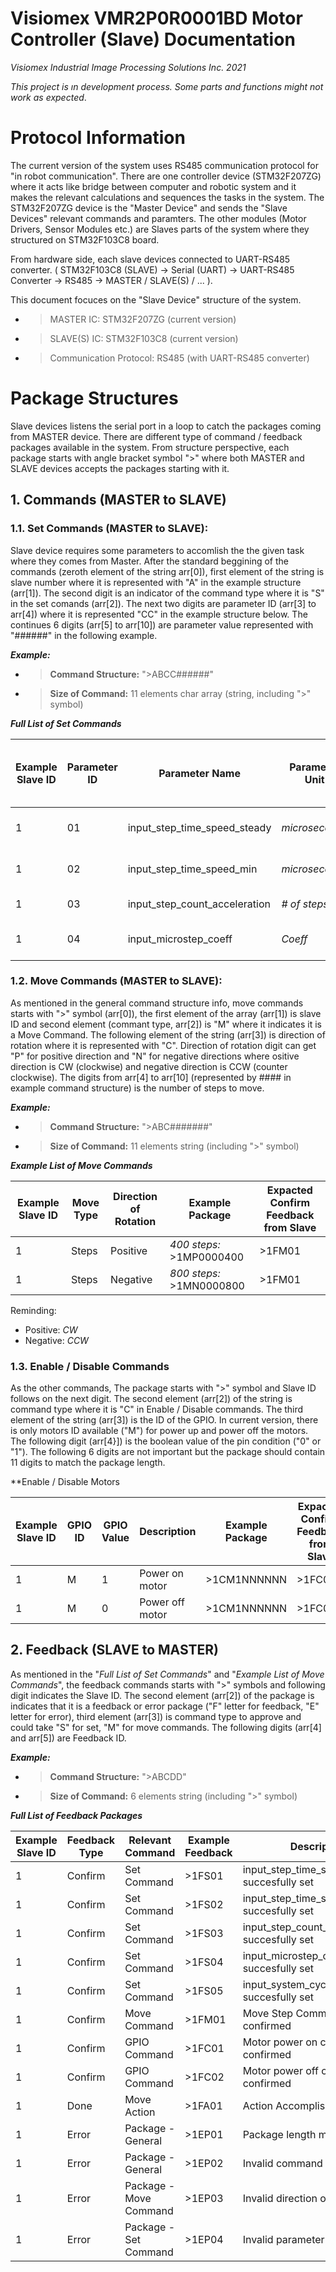 # **Visiomex VMR2P0R0001BD Motor Controller (Slave) Documentation**

*Visiomex Industrial Image Processing Solutions Inc. 2021*

*This project is ın development process. Some parts and functions might not work as expected*.

# Protocol Information

The current version of the system uses RS485 communication protocol for "in robot communication". There are one controller device (STM32F207ZG) where it acts like bridge between computer and robotic system and it makes the relevant calculations and sequences the tasks in the system. The STM32F207ZG device is the "Master Device" and sends the "Slave Devices" relevant commands and paramters. The other modules (Motor Drivers, Sensor Modules etc.) are Slaves parts of the system where they structured on STM32F103C8 board. 

From hardware side, each slave devices connected to UART-RS485 converter. ( STM32F103C8 (SLAVE) -> Serial (UART) -> UART-RS485 Converter -> RS485 -> MASTER / SLAVE(S) / ... ).

This document focuces on the "Slave Device" structure of the system. 

- >MASTER IC: STM32F207ZG (current version)
- >SLAVE(S) IC: STM32F103C8 (current version)
- >Communication Protocol: RS485 (with UART-RS485 converter)

# Package Structures

Slave devices listens the serial port in a loop to catch the packages coming from MASTER device. There are different type of command / feedback packages available in the system. From structure perspective, each package starts with angle bracket symbol ">" where both MASTER and SLAVE devices accepts the packages starting with it.

## 1. Commands (MASTER to SLAVE)

### 1.1. Set Commands (MASTER to SLAVE):

Slave device requires some parameters to accomlish the the given task where they comes from Master. After the standard beggining of the commands (zeroth element of the string arr[0]), first element of the string is slave number where it is represented with "A" in the example structure (arr[1]). The second digit is an indicator of the command type where it is "S" in the set comands (arr[2]). The next two digits are parameter ID (arr[3] to arr[4]) where it is represented "CC" in the example structure below. The continues 6 digits (arr[5] to arr[10]) are parameter value represented with "######" in the following example. 

***Example:***

- >**Command Structure:** ">ABCC######"

- >**Size of Command:** 11 elements char array (string, including ">" symbol)

***Full List of Set Commands***

| Example Slave ID | Parameter ID | Parameter Name | Parameter Unit | Example Package | Expacted Confirm Feedback from Slave |
| ---------------- | ---------- | -------------- | -------------- | --------------- | ------------------------------------ |
| 1 | 01 | input_step_time_speed_steady | *microseconds* | *3000 microseconds:* >1S01003000 | >1FS01 |
| 1 | 02 | input_step_time_speed_min | *microseconds* | *9500 microseconds:* >1S02009500 | >1FS02 |
| 1 | 03 | input_step_count_acceleration | *# of steps* | *300 steps:* >1S03000300 | >1FS03 |
| 1 | 04 | input_microstep_coeff | *Coeff* | *1/4 microsteps:* >1S04000004 | >1FS04 |

### 1.2. Move Commands (MASTER to SLAVE):

As mentioned in the general command structure info, move commands starts with ">" symbol (arr[0]), the first element of the array (arr[1]) is slave ID and second element (commant type, arr[2]) is "M" where it indicates it is a Move Command. The following element of the string (arr[3]) is direction of rotation where it is represented with "C". Direction of rotation digit can get "P" for positive direction and "N" for negative directions where ositive direction is CW (clockwise) and negative direction is CCW (counter clockwise). The digits from arr[4] to arr[10] (represented by #### in example command structure) is the number of steps to move.

***Example:***

- >**Command Structure:** ">ABC#######"

- >**Size of Command:** 11 elements string (including ">" symbol)

***Example List of Move Commands***

| Example Slave ID | Move Type | Direction of Rotation | Example Package | Expacted Confirm Feedback from Slave |
| ---------------- | --------- | --------------------- | --------------- | ------------------------------------ |
| 1 | Steps | Positive | *400 steps:* >1MP0000400 | >1FM01 |
| 1 | Steps | Negative | *800 steps:* >1MN0000800 | >1FM01 |


Reminding:

- Positive: *CW*
- Negative: *CCW*

### 1.3. Enable / Disable Commands

As the other commands, The package starts with ">" symbol and Slave ID follows on the next digit. The second element (arr[2]) of the string is command type where it is "C" in Enable / Disable commands. The third element of the string (arr[3]) is the ID of the GPIO. In current version, there is only motors ID available ("M") for power up and power off the motors. The following digit (arr[4}]) is the boolean value of the pin condition ("0" or "1"). The following 6 digits are not important but the package should contain 11 digits to match the package length. 

**Enable / Disable Motors

| Example Slave ID | GPIO ID | GPIO Value | Description | Example Package | Expacted Confirm Feedback from Slave |
| ---------------- | ------- | ---------- | ----------- | --------------- | ------------------------------------ |
| 1 | M | 1 | Power on motor | >1CM1NNNNNN | >1FC01 |
| 1 | M | 0 | Power off motor | >1CM1NNNNNN | >1FC02 |


## 2. Feedback (SLAVE to MASTER) 

As mentioned in the "*Full List of Set Commands*" and "*Example List of Move Commands*", the feedback commands starts with ">" symbols and following digit indicates the Slave ID. The second element (arr[2]) of the package is indicates that it is a feedback or error package ("F" letter for feedback, "E" letter for error), third element (arr[3]) is command type to approve and could take "S" for set, "M" for move commands. The following digits (arr[4] and arr[5]) are Feedback ID.

***Example:***

- >**Command Structure:** ">ABCDD"

- >**Size of Command:** 6 elements string (including ">" symbol)

***Full List of Feedback Packages***

| Example Slave ID | Feedback Type | Relevant Command | Example Feedback | Description |
| ---------------- | ------------- | ---------------- | ---------------- | ----------- |
| 1 | Confirm | Set Command | >1FS01 | input_step_time_speed_steady succesfully set |
| 1 | Confirm | Set Command | >1FS02 | input_step_time_speed_min succesfully set |
| 1 | Confirm | Set Command | >1FS03 | input_step_count_acceleration succesfully set |
| 1 | Confirm | Set Command | >1FS04 | input_microstep_coeff succesfully set |
| 1 | Confirm | Set Command | >1FS05 | input_system_cycle_linear_coeff succesfully set |
| 1 | Confirm | Move Command | >1FM01 | Move Step Command confirmed |
| 1 | Confirm | GPIO Command | >1FC01 | Motor power on command confirmed | 
| 1 | Confirm | GPIO Command | >1FC02 | Motor power off command confirmed | 
| 1 | Done | Move Action | >1FA01 | Action Accomplished |
| 1 | Error | Package - General | >1EP01 | Package length mismatch |
| 1 | Error | Package - General | >1EP02 | Invalid command type |
| 1 | Error | Package - Move Command | >1EP03 | Invalid direction of rotation |
| 1 | Error | Package - Set Command | >1EP04 | Invalid parameter ID |

